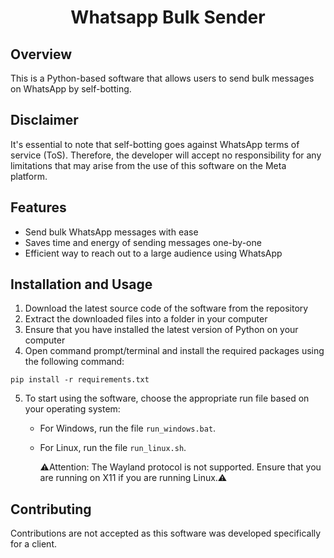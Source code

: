 # <div style="text-align: center;">Whatsapp Bulk Sender</div>

## Overview
This is a Python-based software that allows users to send bulk messages on WhatsApp by self-botting.

## Disclaimer
It's essential to note that self-botting goes against WhatsApp terms of service (ToS). Therefore, the developer will accept no responsibility for any limitations that may arise from the use of this software on the Meta platform.

## Features
- Send bulk WhatsApp messages with ease
- Saves time and energy of sending messages one-by-one
- Efficient way to reach out to a large audience using WhatsApp

## Installation and Usage
1. Download the latest source code of the software from the repository
2. Extract the downloaded files into a folder in your computer
3. Ensure that you have installed the latest version of Python on your computer
4. Open command prompt/terminal and install the required packages using the following command:

```
pip install -r requirements.txt
```

5. To start using the software, choose the appropriate run file based on your operating system:
    * For Windows, run the file `run_windows.bat`.
    * For Linux, run the file `run_linux.sh`.

      ⚠️Attention: The Wayland protocol is not supported. Ensure that you are running on X11 if you are running Linux.⚠️

## Contributing
Contributions are not accepted as this software was developed specifically for a client.